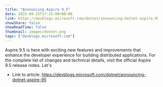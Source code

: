 ```yaml
---
title: "Announcing Aspire 9.5"
date: 2025-09-25T17:25:00+00:00
link: https://devblogs.microsoft.com/dotnet/announcing-dotnet-aspire-95
showShare: false
showReadTime: false
thumbnail: images/dotnet.png
tags: ["devblogs.microsoft.com"]
---
```

Aspire 9.5 is here with exciting new features and improvements that enhance the developer experience for building distributed applications. For the complete list of changes and technical details, visit the official Aspire 9.5 release notes. Let's

- Link to article: https://devblogs.microsoft.com/dotnet/announcing-dotnet-aspire-95